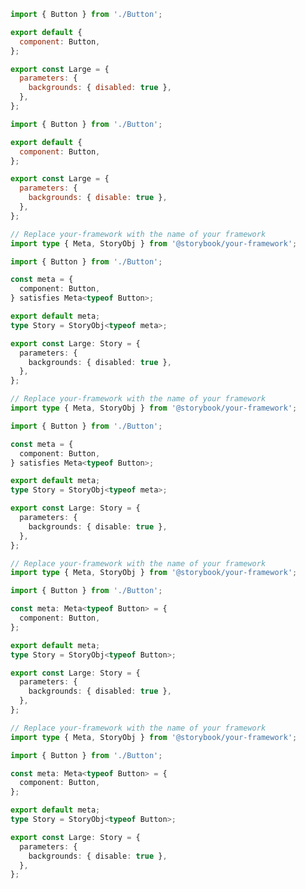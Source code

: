 ```js filename="Button.stories.js|jsx" renderer="common" language="js" tabTitle="globals-api"
import { Button } from './Button';

export default {
  component: Button,
};

export const Large = {
  parameters: {
    backgrounds: { disabled: true },
  },
};
```

```js filename="Button.stories.js|jsx" renderer="common" language="js" tabTitle="without-globals"
import { Button } from './Button';

export default {
  component: Button,
};

export const Large = {
  parameters: {
    backgrounds: { disable: true },
  },
};
```

```ts filename="Button.stories.ts|tsx" renderer="common" language="ts-4-9" tabTitle="globals-api"
// Replace your-framework with the name of your framework
import type { Meta, StoryObj } from '@storybook/your-framework';

import { Button } from './Button';

const meta = {
  component: Button,
} satisfies Meta<typeof Button>;

export default meta;
type Story = StoryObj<typeof meta>;

export const Large: Story = {
  parameters: {
    backgrounds: { disabled: true },
  },
};
```

```ts filename="Button.stories.ts|tsx" renderer="common" language="ts-4-9" tabTitle="without-globals"
// Replace your-framework with the name of your framework
import type { Meta, StoryObj } from '@storybook/your-framework';

import { Button } from './Button';

const meta = {
  component: Button,
} satisfies Meta<typeof Button>;

export default meta;
type Story = StoryObj<typeof meta>;

export const Large: Story = {
  parameters: {
    backgrounds: { disable: true },
  },
};
```

```ts filename="Button.stories.ts|tsx" renderer="common" language="ts" tabTitle="globals-api"
// Replace your-framework with the name of your framework
import type { Meta, StoryObj } from '@storybook/your-framework';

import { Button } from './Button';

const meta: Meta<typeof Button> = {
  component: Button,
};

export default meta;
type Story = StoryObj<typeof Button>;

export const Large: Story = {
  parameters: {
    backgrounds: { disabled: true },
  },
};
```

```ts filename="Button.stories.ts|tsx" renderer="common" language="ts" tabTitle="without-globals"
// Replace your-framework with the name of your framework
import type { Meta, StoryObj } from '@storybook/your-framework';

import { Button } from './Button';

const meta: Meta<typeof Button> = {
  component: Button,
};

export default meta;
type Story = StoryObj<typeof Button>;

export const Large: Story = {
  parameters: {
    backgrounds: { disable: true },
  },
};
```
